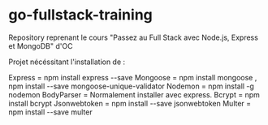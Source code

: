 # go-fullstack-training
Repository reprenant le cours "Passez au Full Stack avec Node.js, Express et MongoDB" d'OC


Projet nécéssitant l'installation de :

Express = npm install express --save
Mongoose = npm install mongoose , npm install --save mongoose-unique-validator
Nodemon = npm install -g nodemon
BodyParser = Normalement installer avec express.
Bcrypt = npm install bcrypt
Jsonwebtoken = npm install --save jsonwebtoken
Multer = npm install --save multer
